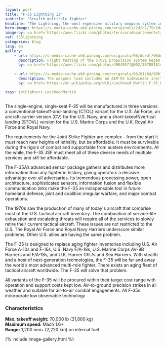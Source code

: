 ```yaml
---
layout: post
title: "F-35 Lightning II"
subtitle: "Stealth multirole fighter"
headline: "The Lightning, the most expensive military weapons system in history, is a beautiful aircraft of the most modern conception to date. It is the winning design of the Joint Strike Fighter (JSF) program, launched in 1993 as the Joint Advanced Strike Technology (JAST) program."
hero-image: https://s-media-cache-ak0.pinimg.com/originals/2d/c2/75/2dc275a0de2d73924f64390bdb0007ae.jpg
image-by: <a href='https://www.flickr.com/photos/forsvarsdepartementet/22504078631/in/photolist-AhBhxH-AgCEop-zjJQov-zjAGD9-zjAVGd-AhB8FV-AhAWRD-zjAU31-AekkAw-S5R7D-8Kc2ip-gXvR34-7Bvz3Z-d8JN2o-dRDqjs-e2GL4S-9Dw77T-7Bzp9y-78xExV-8JU3e4-6Skwnh-bwPs7F-owhT3q-8vwtpZ-wmZvt6-51j3XD-yFwAE-9X8Vms-78xDBD-kokvFz-55qaLW-e2GJko-e2B5iM-e2GJEy-vVKMGf-e2GJ8A-e2B6uD-7P9k67-e2GKoY-AGLPkZ-eaPnqE-4fCtaE-eQ8Rye-51oeYs-e2GHUY-vgmjcy-e2B7bT-AMqGyF-pLSVah-dRvXq2' target='_new'>Testflyging av første norske F-35</a> by <a href='https://www.flickr.com/photos/forsvarsdepartementet/' target='_new' >Forsvarsdepartemente</a> under <a href='https://creativecommons.org/licenses/by/2.0/' target='_new'>Attribution 2.0 Generic</a>
ref: f35lightning
categories: blog
lang: en
gallery:
    - url: https://s-media-cache-ak0.pinimg.com/originals/96/dd/df/96dddf02c64391d57da281caf4b9ae31.jpg
      description: Flight testing of the STOVL propulsion system began on 7 January 2010. The F-35B's first hover was on 17 March 2010, followed by its first vertical landing the next day.
      by: <a href='https://www.flickr.com/photos/49840571@N02/10708181405/in/photolist-9NEdXe-bkrsBh-bTpfDa-9NELbX-hjfegk-hjfDJQ-nu8eMn-ns51Sa-hjfadk-hjfBWG-hjgwHR-hjgz1g-ns55qx-naS6bQ-eckCcm-bkrsvE-9NEUJe-5rhNAH-naS5hL-naS13c-hjfinX-hjfgWk-9NHJX1-bymmuV-9KomUV-9NENRV-9NESvr-9NEQEt-hjgBsk-ptqSHV-euR9i5-8p2esf-tZNnWQ-zLeCtA-A4LuKP-v1HE6M-uXByUp-ns5gfj' target='_new'>Marines perform first F-35B vertical take-off, landing at Eglin</a> by <a href='https://www.flickr.com/photos/49840571@N02/' target='_new' >Samuel King Jr</a> under <a href='https://creativecommons.org/licenses/by-nc-nd/2.0/' target='_new'>Attribution-NonCommercial-NoDerivs 2.0 Generic</a>
      
    - url: https://s-media-cache-ak0.pinimg.com/originals/08/61/64/0861641c62d72e7f56c5eb62e88508c1.jpg
      description: The weapons load included an AIM-9X Sidewinder inert missile on the starboard pylon, a centerline 25mm gun pod, and a GBU-32 and AIM-120 in the starboard weapon bay.
      by: <a href='https://en.wikipedia.org/wiki/Lockheed_Martin_F-35_Lightning_II#/media/File:Flickr_-_Official_U.S._Navy_Imagery_-_A_pilot_pilots_the_F-35B_Joint_Strike_Fighter_test_aircraft..jpg' target='_new'>Aircraft flying inverted shows external hard point stations, including the external Gatling gun pod</a> by courtesy of Lockheed Martin by Andy Wolfe. Released under the public domain

tags: jetFighters LockheedMartin
---
```

The single-engine, single-seat F-35 will be manufactured in three versions: a conventional-takeoff-and-landing (CTOL) variant for the U.S. Air Force, an aircraft-carrier version (CV) for the U.S. Navy, and a short-takeoff/vertical landing (STOVL) version for the U.S. Marine Corps and the U.K. Royal Air Force and Royal Navy.

The requirements for the Joint Strike Fighter are complex – from the start it must reach new heights of lethality, but be affordable. It must be survivable during the rigors of combat and supportable from austere environments. All the while, the F-35 JSF must meet all of these diverse needs of multiple services and still be affordable.

The F-35A’s advanced sensor package gathers and distributes more information than any fighter in history, giving operators a decisive advantage over all adversaries. Its tremendous processing power, open architecture, sophisticated sensors, information fusion and flexible communication links make the F-35 an indispensable tool in future homeland defense, joint and coalition irregular warfare, and major combat operations.

The 1970s saw the production of many of today's aircraft that comprise most of the U.S. tactical aircraft inventory. The combination of service-life exhaustion and escalating threats will require all of the services to slowly retire their current tactical aircraft. These issues are not restricted to the U.S. The Royal Air Force and Royal Navy Harriers underscore similar problems. Other U.S. allies are having the same problem.

The F-35 is designed to replace aging fighter inventories including U.S. Air Force A-10s and F-16s, U.S. Navy F/A-18s, U.S. Marine Corps AV-8B Harriers and F/A-18s, and U.K. Harrier GR.7s and Sea Harriers. With stealth and a host of next-generation technologies, the F-35 will be far and away the world’s most advanced multi-role fighter. There exists an aging fleet of tactical aircraft worldwide. The F-35 will solve that problem.

All variants of the F-35 will be procured within their target cost range with operation and support costs kept low. Air-to-ground precision strikes in all weather and suitable for air-to-air combat engagements. All F-35s incorporate low observable technology

<h3>Characteristics</h3>

<strong>Max. takeoff weight:</strong> 70,000 lb (31,800 kg)<br />
<strong>Maximum speed:</strong> Mach 1.6+<br />
<strong>Range:</strong> 1,200 nmi+ (2,220 km) on internal fuel

{% include image-gallery.html %}
